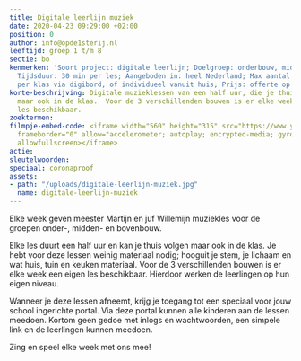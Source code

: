 ```yaml
---
title: Digitale leerlijn muziek
date: 2020-04-23 09:29:00 +02:00
position: 0
author: info@opde1sterij.nl
leeftijd: groep 1 t/m 8
sectie: bo
kenmerken: 'Soort project: digitale leerlijn; Doelgroep: onderbouw, middenbouw, bovenbouw;
  Tijdsduur: 30 min per les; Aangeboden in: heel Nederland; Max aantal deelnemers:
  per klas via digibord, of individueel vanuit huis; Prijs: offerte op aanvraag'
korte-beschrijving: Digitale muzieklessen van een half uur, die je thuis kan volgen
  maar ook in de klas.  Voor de 3 verschillenden bouwen is er elke week een eigen
  les beschikbaar.
zoektermen: 
filmpje-embed-code: <iframe width="560" height="315" src="https://www.youtube.com/embed/VGsQdTlXTec"
  frameborder="0" allow="accelerometer; autoplay; encrypted-media; gyroscope; picture-in-picture"
  allowfullscreen></iframe>
actie: 
sleutelwoorden: 
speciaal: coronaproof
assets:
- path: "/uploads/digitale-leerlijn-muziek.jpg"
  name: digitale-leerlijn-muziek
---
```


Elke week geven meester Martijn en juf Willemijn muziekles voor de groepen onder-, midden- en bovenbouw.

Elke les duurt een half uur en kan je thuis volgen maar ook in de klas. Je hebt voor deze lessen weinig materiaal nodig; hooguit je stem, je lichaam en wat huis, tuin en keuken materiaal. Voor de 3 verschillenden bouwen is er elke week een eigen les beschikbaar. Hierdoor werken de leerlingen op hun eigen niveau.

Wanneer je deze lessen afneemt, krijg je toegang tot een speciaal voor jouw school ingerichte portal. Via deze portal kunnen alle kinderen aan de lessen meedoen. Kortom geen gedoe met inlogs en wachtwoorden, een simpele link en de leerlingen kunnen meedoen.

Zing en speel elke week met ons mee!
